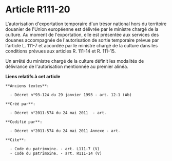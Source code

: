 # Article R111-20

L'autorisation d'exportation temporaire d'un trésor national hors du territoire douanier de l'Union européenne est délivrée
par le ministre chargé de la culture. Au moment de l'exportation, elle est présentée aux services des douanes accompagnée de
l'autorisation de sortie temporaire prévue par l'article L. 111-7 et accordée par le ministre chargé de la culture dans les
conditions prévues aux articles R. 111-14 et R. 111-15. 

Un arrêté du ministre chargé de la culture définit les modalités de délivrance de l'autorisation mentionnée au premier
alinéa.

**Liens relatifs à cet article**

	**Anciens textes**:

	  - Décret n°93-124 du 29 janvier 1993 - art. 12-1 (Ab)

	**Créé par**:

	  - Décret n°2011-574 du 24 mai 2011  - art.

	**Codifié par**:

	  - Décret n°2011-574 du 24 mai 2011 Annexe - art.

	**Cite**:

	  - Code du patrimoine. - art. L111-7 (V)
	  - Code du patrimoine. - art. R111-14 (V)

